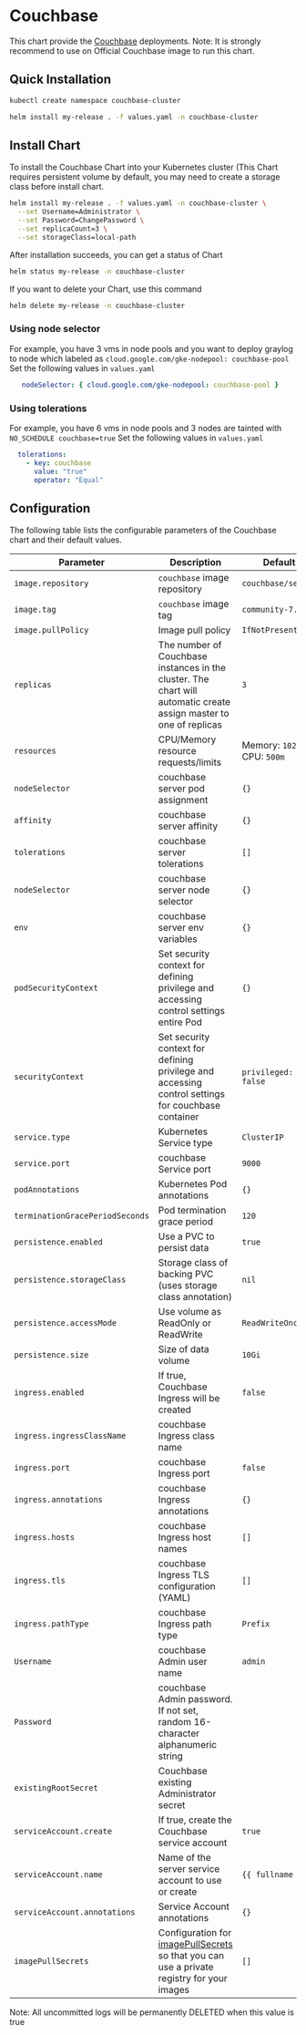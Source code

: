 # Couchbase

This chart provide the [Couchbase][1] deployments.
Note: It is strongly recommend to use on Official Couchbase image to run this chart.


## Quick Installation


```bash
kubectl create namespace couchbase-cluster

helm install my-release . -f values.yaml -n couchbase-cluster
```

## Install Chart

To install the Couchbase Chart into your Kubernetes cluster (This Chart requires persistent volume by default, you may need to create a storage class before install chart.

```bash
helm install my-release . -f values.yaml -n couchbase-cluster \
  --set Username=Administrator \
  --set Password=ChangePassword \
  --set replicaCount=3 \
  --set storageClass=local-path
```

After installation succeeds, you can get a status of Chart

```bash
helm status my-release -n couchbase-cluster
```

If you want to delete your Chart, use this command

```bash
helm delete my-release -n couchbase-cluster
```

### Using node selector

For example, you have 3 vms in node pools and you want to deploy graylog to node which labeled as `cloud.google.com/gke-nodepool: couchbase-pool`
Set the following values in `values.yaml`

```yaml
   nodeSelector: { cloud.google.com/gke-nodepool: couchbase-pool }
```

### Using tolerations

For example, you have 6 vms in node pools and 3 nodes are tainted with `NO_SCHEDULE couchbase=true`
Set the following values in `values.yaml`

```yaml
  tolerations:
    - key: couchbase
      value: "true"
      operator: "Equal"
```

## Configuration

The following table lists the configurable parameters of the Couchbase chart and their default values.

| Parameter                                      | Description                                                                                                                                           | Default                           |
|------------------------------------------------|-------------------------------------------------------------------------------------------------------------------------------------------------------|-----------------------------------|
| `image.repository`                     | `couchbase` image repository                                                                                                                            | `couchbase/server`                 |
| `image.tag`                            | `couchbase` image tag                                                                                                                                   | `community-7.1.1`                         |
| `image.pullPolicy`                     | Image pull policy                                                                                                                                     | `IfNotPresent`                    |
| `replicas`                             | The number of Couchbase instances in the cluster. The chart will automatic create assign master to one of replicas                                      | `3`                               |
| `resources`                            | CPU/Memory resource requests/limits                                                                                                                   | Memory: `1024Mi`, CPU: `500m`     |
| `nodeSelector`                         | couchbase server pod assignment                                                                                                                         | `{}`                              |
| `affinity`                             | couchbase server affinity                                                                                                                               | `{}`                              |
| `tolerations`                          | couchbase server tolerations                                                                                                                            | `[]`                              |
| `nodeSelector`                         | couchbase server node selector                                                                                                                          | `{}`                              |
| `env`                                  | couchbase server env variables                                                                                                                          | `{}`                              |
| `podSecurityContext`                   | Set security context for defining privilege and accessing control settings entire Pod                                                                 | `{}`                              |
| `securityContext`                      | Set security context for defining privilege and accessing control settings for couchbase container                                                      | `privileged: false`               |
| `service.type`                         | Kubernetes Service type                                                                                                                               | `ClusterIP`                       |
| `service.port`                         | couchbase Service port                                                                                                                                  | `9000`                            |
| `podAnnotations`                       | Kubernetes Pod annotations                                                                                                                            | `{}`                              |
| `terminationGracePeriodSeconds`        | Pod termination grace period                                                                                                                          | `120`                             |
| `persistence.enabled`                  | Use a PVC to persist data                                                                                                                             | `true`                            |
| `persistence.storageClass`             | Storage class of backing PVC (uses storage class annotation)                                                                                          | `nil`                             |
| `persistence.accessMode`               | Use volume as ReadOnly or ReadWrite                                                                                                                   | `ReadWriteOnce`                   |
| `persistence.size`                     | Size of data volume                                                                                                                                   | `10Gi`                            |
| `ingress.enabled`                      | If true, Couchbase Ingress will be created                                                                                                              | `false`                           |
| `ingress.ingressClassName`             | couchbase Ingress class name                                                                                                                            |                                   |
| `ingress.port`                         | couchbase Ingress port                                                                                                                                  | `false`                           |
| `ingress.annotations`                  | couchbase Ingress annotations                                                                                                                           | `{}`                              |
| `ingress.hosts`                        | couchbase Ingress host names                                                                                                                            | `[]`                              |
| `ingress.tls`                          | couchbase Ingress TLS configuration (YAML)                                                                                                              | `[]`                              |
| `ingress.pathType`                     | couchbase Ingress path type                                                                                                                             | `Prefix`                          |
| `Username`                             | couchbase Admin user name                                                                                                                                | `admin`                           |
| `Password`                             | couchbase Admin password. If not set, random 16-character alphanumeric string                                                                            |                                   |
| `existingRootSecret`                   | Couchbase existing Administrator secret                                                                                                                          |                                   |
| `serviceAccount.create`                        | If true, create the Couchbase service account                                                                                                           | `true`                            |
| `serviceAccount.name`                          | Name of the server service account to use or create                                                                                                   | `{{ fullname }}`          |
| `serviceAccount.annotations`                   | Service Account annotations                                                                                                                           | `{}`                              |
| `imagePullSecrets`                             | Configuration for [imagePullSecrets][3] so that you can use a private registry for your images                                                        | `[]`                              |



Note: All uncommitted logs will be permanently DELETED when this value is true

[1]: https://www.couchbase.com/
[2]: https://kubernetes-sigs.github.io/aws-alb-ingress-controller/guide/ingress/annotation/#actions
[3]: https://kubernetes.io/docs/tasks/configure-pod-container/pull-image-private-registry/#create-a-pod-that-uses-your-secret
[4]: https://kubernetes.io/docs/concepts/workloads/controllers/statefulset/
[5]: https://kubernetes.io/docs/tasks/access-application-cluster/create-external-load-balancer/#preserving-the-client-source-ip
